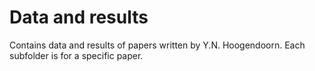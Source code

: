 # Data and results
Contains data and results of papers written by Y.N. Hoogendoorn. Each subfolder is for a specific paper.
